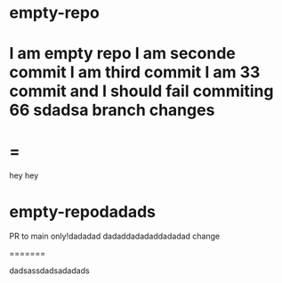 
# empty-repo
I am empty repo
I am seconde commit
I am third commit
I am 33 commit and I should fail
commiting 66
sdadsa
branch changes
=======
=
=======
 hey hey 

# empty-repodadads
PR to main only!dadadad
dadaddadadaddadadad
change

=======

dadsassdadsadadads
